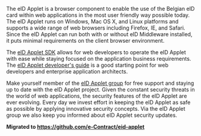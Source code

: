 The eID Applet is a browser component to enable the use of the Belgian eID card within web applications in the most user friendly way possible today. The eID Applet runs on Windows, Mac OS X, and Linux platforms and supports a wide range of web browsers including Firefox, IE, and Safari. Since the eID Applet can run both with or without eID Middleware installed, it puts minimal requirements on the client browser environment.

The [eID Applet SDK](http://eid-applet.googlecode.com/files/eid-applet-sdk-1.1.3.zip) allows for web developers to operate the eID Applet with ease while staying focused on the application business requirements. The [eID Applet developer's guide](http://eid-applet.googlecode.com/files/eid-applet-dev-guide-1.1.3.pdf) is a good starting point for web developers and enterprise application architects.

Make yourself member of the [eID Applet group](http://groups.google.com/group/eid-applet) for free support and staying up to date with the eID Applet project. Given the constant security threats in the world of web applications, the security features of the eID Applet are ever evolving. Every day we invest effort in keeping the eID Applet as safe as possible by applying innovative security concepts. Via the eID Applet group we also keep you informed about eID Applet security updates.

**Migrated to https://github.com/e-Contract/eid-applet**